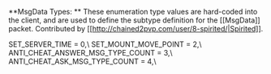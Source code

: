 **MsgData Types: ** These enumeration type values are hard-coded into the client, and are used to define the subtype definition for the [[MsgData]] packet. Contributed by [[http://chained2pvp.com/user/8-spirited/|Spirited]].

SET_SERVER_TIME = 0,\\
SET_MOUNT_MOVE_POINT = 2,\\
ANTI_CHEAT_ANSWER_MSG_TYPE_COUNT = 3,\\
ANTI_CHEAT_ASK_MSG_TYPE_COUNT = 4,\\
